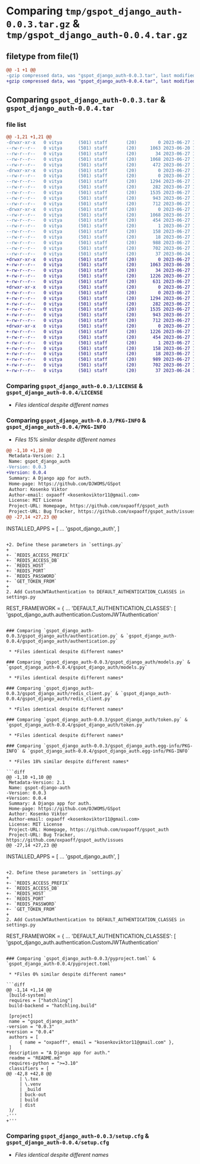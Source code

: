 # Comparing `tmp/gspot_django_auth-0.0.3.tar.gz` & `tmp/gspot_django_auth-0.0.4.tar.gz`

## filetype from file(1)

```diff
@@ -1 +1 @@
-gzip compressed data, was "gspot_django_auth-0.0.3.tar", last modified: Tue Jun 27 14:04:31 2023, max compression
+gzip compressed data, was "gspot_django_auth-0.0.4.tar", last modified: Tue Jun 27 14:48:19 2023, max compression
```

## Comparing `gspot_django_auth-0.0.3.tar` & `gspot_django_auth-0.0.4.tar`

### file list

```diff
@@ -1,21 +1,21 @@
-drwxr-xr-x   0 vitya      (501) staff       (20)        0 2023-06-27 14:04:31.709888 gspot_django_auth-0.0.3/
--rw-r--r--   0 vitya      (501) staff       (20)     1063 2023-06-20 19:08:32.000000 gspot_django_auth-0.0.3/LICENSE
--rw-r--r--   0 vitya      (501) staff       (20)       34 2023-06-27 13:11:56.000000 gspot_django_auth-0.0.3/MANIFEST.in
--rw-r--r--   0 vitya      (501) staff       (20)     1068 2023-06-27 14:04:31.709980 gspot_django_auth-0.0.3/PKG-INFO
--rw-r--r--   0 vitya      (501) staff       (20)      472 2023-06-27 13:53:48.000000 gspot_django_auth-0.0.3/README.md
-drwxr-xr-x   0 vitya      (501) staff       (20)        0 2023-06-27 14:04:31.708876 gspot_django_auth-0.0.3/gspot_django_auth/
--rw-r--r--   0 vitya      (501) staff       (20)        0 2023-06-27 13:10:00.000000 gspot_django_auth-0.0.3/gspot_django_auth/__init__.py
--rw-r--r--   0 vitya      (501) staff       (20)     1294 2023-06-27 12:37:46.000000 gspot_django_auth-0.0.3/gspot_django_auth/authentication.py
--rw-r--r--   0 vitya      (501) staff       (20)      282 2023-06-27 14:04:18.000000 gspot_django_auth-0.0.3/gspot_django_auth/exceptions.py
--rw-r--r--   0 vitya      (501) staff       (20)     1535 2023-06-27 12:19:26.000000 gspot_django_auth-0.0.3/gspot_django_auth/models.py
--rw-r--r--   0 vitya      (501) staff       (20)      943 2023-06-27 12:40:56.000000 gspot_django_auth-0.0.3/gspot_django_auth/redis_client.py
--rw-r--r--   0 vitya      (501) staff       (20)      712 2023-06-27 14:04:18.000000 gspot_django_auth-0.0.3/gspot_django_auth/token.py
-drwxr-xr-x   0 vitya      (501) staff       (20)        0 2023-06-27 14:04:31.709745 gspot_django_auth-0.0.3/gspot_django_auth.egg-info/
--rw-r--r--   0 vitya      (501) staff       (20)     1068 2023-06-27 14:04:31.000000 gspot_django_auth-0.0.3/gspot_django_auth.egg-info/PKG-INFO
--rw-r--r--   0 vitya      (501) staff       (20)      454 2023-06-27 14:04:31.000000 gspot_django_auth-0.0.3/gspot_django_auth.egg-info/SOURCES.txt
--rw-r--r--   0 vitya      (501) staff       (20)        1 2023-06-27 14:04:31.000000 gspot_django_auth-0.0.3/gspot_django_auth.egg-info/dependency_links.txt
--rw-r--r--   0 vitya      (501) staff       (20)      158 2023-06-27 14:04:31.000000 gspot_django_auth-0.0.3/gspot_django_auth.egg-info/requires.txt
--rw-r--r--   0 vitya      (501) staff       (20)       18 2023-06-27 14:04:31.000000 gspot_django_auth-0.0.3/gspot_django_auth.egg-info/top_level.txt
--rw-r--r--   0 vitya      (501) staff       (20)      988 2023-06-27 14:04:27.000000 gspot_django_auth-0.0.3/pyproject.toml
--rw-r--r--   0 vitya      (501) staff       (20)      702 2023-06-27 14:04:31.710313 gspot_django_auth-0.0.3/setup.cfg
--rw-r--r--   0 vitya      (501) staff       (20)       37 2023-06-24 17:48:18.000000 gspot_django_auth-0.0.3/setup.py
+drwxr-xr-x   0 vitya      (501) staff       (20)        0 2023-06-27 14:48:19.402037 gspot_django_auth-0.0.4/
+-rw-r--r--   0 vitya      (501) staff       (20)     1063 2023-06-20 19:08:32.000000 gspot_django_auth-0.0.4/LICENSE
+-rw-r--r--   0 vitya      (501) staff       (20)       34 2023-06-27 13:11:56.000000 gspot_django_auth-0.0.4/MANIFEST.in
+-rw-r--r--   0 vitya      (501) staff       (20)     1226 2023-06-27 14:48:19.402146 gspot_django_auth-0.0.4/PKG-INFO
+-rw-r--r--   0 vitya      (501) staff       (20)      631 2023-06-27 14:47:21.000000 gspot_django_auth-0.0.4/README.md
+drwxr-xr-x   0 vitya      (501) staff       (20)        0 2023-06-27 14:48:19.400570 gspot_django_auth-0.0.4/gspot_django_auth/
+-rw-r--r--   0 vitya      (501) staff       (20)        0 2023-06-27 13:10:00.000000 gspot_django_auth-0.0.4/gspot_django_auth/__init__.py
+-rw-r--r--   0 vitya      (501) staff       (20)     1294 2023-06-27 12:37:46.000000 gspot_django_auth-0.0.4/gspot_django_auth/authentication.py
+-rw-r--r--   0 vitya      (501) staff       (20)      282 2023-06-27 14:04:18.000000 gspot_django_auth-0.0.4/gspot_django_auth/exceptions.py
+-rw-r--r--   0 vitya      (501) staff       (20)     1535 2023-06-27 12:19:26.000000 gspot_django_auth-0.0.4/gspot_django_auth/models.py
+-rw-r--r--   0 vitya      (501) staff       (20)      943 2023-06-27 12:40:56.000000 gspot_django_auth-0.0.4/gspot_django_auth/redis_client.py
+-rw-r--r--   0 vitya      (501) staff       (20)      712 2023-06-27 14:04:18.000000 gspot_django_auth-0.0.4/gspot_django_auth/token.py
+drwxr-xr-x   0 vitya      (501) staff       (20)        0 2023-06-27 14:48:19.401812 gspot_django_auth-0.0.4/gspot_django_auth.egg-info/
+-rw-r--r--   0 vitya      (501) staff       (20)     1226 2023-06-27 14:48:19.000000 gspot_django_auth-0.0.4/gspot_django_auth.egg-info/PKG-INFO
+-rw-r--r--   0 vitya      (501) staff       (20)      454 2023-06-27 14:48:19.000000 gspot_django_auth-0.0.4/gspot_django_auth.egg-info/SOURCES.txt
+-rw-r--r--   0 vitya      (501) staff       (20)        1 2023-06-27 14:48:19.000000 gspot_django_auth-0.0.4/gspot_django_auth.egg-info/dependency_links.txt
+-rw-r--r--   0 vitya      (501) staff       (20)      158 2023-06-27 14:48:19.000000 gspot_django_auth-0.0.4/gspot_django_auth.egg-info/requires.txt
+-rw-r--r--   0 vitya      (501) staff       (20)       18 2023-06-27 14:48:19.000000 gspot_django_auth-0.0.4/gspot_django_auth.egg-info/top_level.txt
+-rw-r--r--   0 vitya      (501) staff       (20)      989 2023-06-27 14:48:11.000000 gspot_django_auth-0.0.4/pyproject.toml
+-rw-r--r--   0 vitya      (501) staff       (20)      702 2023-06-27 14:48:19.402517 gspot_django_auth-0.0.4/setup.cfg
+-rw-r--r--   0 vitya      (501) staff       (20)       37 2023-06-24 17:48:18.000000 gspot_django_auth-0.0.4/setup.py
```

### Comparing `gspot_django_auth-0.0.3/LICENSE` & `gspot_django_auth-0.0.4/LICENSE`

 * *Files identical despite different names*

### Comparing `gspot_django_auth-0.0.3/PKG-INFO` & `gspot_django_auth-0.0.4/PKG-INFO`

 * *Files 15% similar despite different names*

```diff
@@ -1,10 +1,10 @@
 Metadata-Version: 2.1
 Name: gspot_django_auth
-Version: 0.0.3
+Version: 0.0.4
 Summary: A Django app for auth.
 Home-page: https://github.com/DJWOMS/GSpot
 Author: Kosenko Viktor
 Author-email: oxpaoff <kosenkoviktor11@gmail.com>
 License: MIT License
 Project-URL: Homepage, https://github.com/oxpaoff/gspot_auth
 Project-URL: Bug Tracker, https://github.com/oxpaoff/gspot_auth/issues
@@ -27,14 +27,23 @@
 ```
 INSTALLED_APPS = [
     ...
     'gspot_django_auth',
 ]
 ```
 
+2. Define these parameters in `settings.py`
+
+- `REDIS_ACCESS_PREFIX`
+- `REDIS_ACCESS_DB`
+- `REDIS_HOST`
+- `REDIS_PORT`
+- `REDIS_PASSWORD`
+- `GET_TOKEN_FROM`
+
 2. Add CustomJWTAuthentication to DEFAULT_AUTHENTICATION_CLASSES in settings.py
 
 ```
 REST_FRAMEWORK = {
     ...
     'DEFAULT_AUTHENTICATION_CLASSES': [
         'gspot_django_auth.authentication.CustomJWTAuthentication'
```

### Comparing `gspot_django_auth-0.0.3/gspot_django_auth/authentication.py` & `gspot_django_auth-0.0.4/gspot_django_auth/authentication.py`

 * *Files identical despite different names*

### Comparing `gspot_django_auth-0.0.3/gspot_django_auth/models.py` & `gspot_django_auth-0.0.4/gspot_django_auth/models.py`

 * *Files identical despite different names*

### Comparing `gspot_django_auth-0.0.3/gspot_django_auth/redis_client.py` & `gspot_django_auth-0.0.4/gspot_django_auth/redis_client.py`

 * *Files identical despite different names*

### Comparing `gspot_django_auth-0.0.3/gspot_django_auth/token.py` & `gspot_django_auth-0.0.4/gspot_django_auth/token.py`

 * *Files identical despite different names*

### Comparing `gspot_django_auth-0.0.3/gspot_django_auth.egg-info/PKG-INFO` & `gspot_django_auth-0.0.4/gspot_django_auth.egg-info/PKG-INFO`

 * *Files 18% similar despite different names*

```diff
@@ -1,10 +1,10 @@
 Metadata-Version: 2.1
 Name: gspot-django-auth
-Version: 0.0.3
+Version: 0.0.4
 Summary: A Django app for auth.
 Home-page: https://github.com/DJWOMS/GSpot
 Author: Kosenko Viktor
 Author-email: oxpaoff <kosenkoviktor11@gmail.com>
 License: MIT License
 Project-URL: Homepage, https://github.com/oxpaoff/gspot_auth
 Project-URL: Bug Tracker, https://github.com/oxpaoff/gspot_auth/issues
@@ -27,14 +27,23 @@
 ```
 INSTALLED_APPS = [
     ...
     'gspot_django_auth',
 ]
 ```
 
+2. Define these parameters in `settings.py`
+
+- `REDIS_ACCESS_PREFIX`
+- `REDIS_ACCESS_DB`
+- `REDIS_HOST`
+- `REDIS_PORT`
+- `REDIS_PASSWORD`
+- `GET_TOKEN_FROM`
+
 2. Add CustomJWTAuthentication to DEFAULT_AUTHENTICATION_CLASSES in settings.py
 
 ```
 REST_FRAMEWORK = {
     ...
     'DEFAULT_AUTHENTICATION_CLASSES': [
         'gspot_django_auth.authentication.CustomJWTAuthentication'
```

### Comparing `gspot_django_auth-0.0.3/pyproject.toml` & `gspot_django_auth-0.0.4/pyproject.toml`

 * *Files 0% similar despite different names*

```diff
@@ -1,14 +1,14 @@
 [build-system]
 requires = ["hatchling"]
 build-backend = "hatchling.build"
 
 [project]
 name = "gspot_django_auth"
-version = "0.0.3"
+version = "0.0.4"
 authors = [
     { name = "oxpaoff", email = "kosenkoviktor11@gmail.com" },
 ]
 description = "A Django app for auth."
 readme = "README.md"
 requires-python = ">=3.10"
 classifiers = [
@@ -42,8 +42,8 @@
     | \.tox
     | \.venv
     | _build
     | buck-out
     | build
     | dist
 )/
-'''
+'''
```

### Comparing `gspot_django_auth-0.0.3/setup.cfg` & `gspot_django_auth-0.0.4/setup.cfg`

 * *Files identical despite different names*

